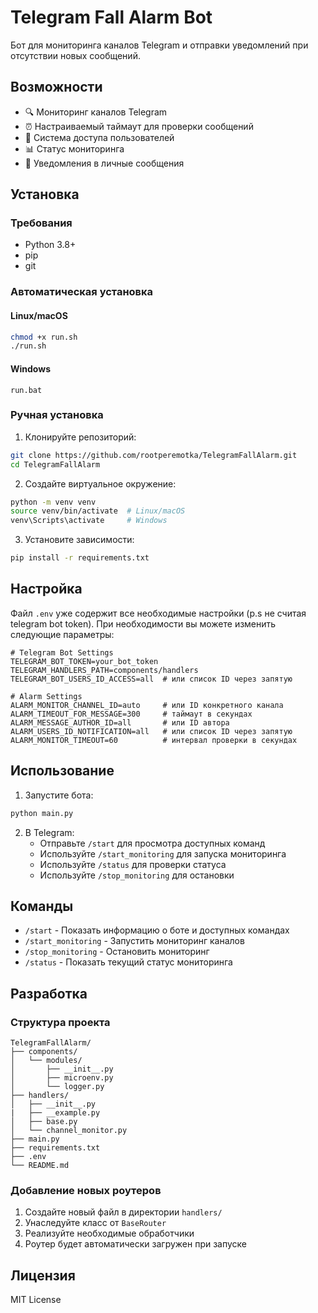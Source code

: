 # Telegram Fall Alarm Bot

Бот для мониторинга каналов Telegram и отправки уведомлений при отсутствии новых сообщений.

## Возможности

- 🔍 Мониторинг каналов Telegram
- ⏰ Настраиваемый таймаут для проверки сообщений
- 👥 Система доступа пользователей
- 📊 Статус мониторинга
- 🔔 Уведомления в личные сообщения

## Установка

### Требования

- Python 3.8+
- pip
- git

### Автоматическая установка

#### Linux/macOS

```bash
chmod +x run.sh
./run.sh
```

#### Windows

```batch
run.bat
```

### Ручная установка

1. Клонируйте репозиторий:

```bash
git clone https://github.com/rootperemotka/TelegramFallAlarm.git
cd TelegramFallAlarm
```

2. Создайте виртуальное окружение:

```bash
python -m venv venv
source venv/bin/activate  # Linux/macOS
venv\Scripts\activate     # Windows
```

3. Установите зависимости:

```bash
pip install -r requirements.txt
```

## Настройка

Файл `.env` уже содержит все необходимые настройки (p.s не считая telegram bot token). При необходимости вы можете изменить следующие параметры:

```env
# Telegram Bot Settings
TELEGRAM_BOT_TOKEN=your_bot_token
TELEGRAM_HANDLERS_PATH=components/handlers
TELEGRAM_BOT_USERS_ID_ACCESS=all  # или список ID через запятую

# Alarm Settings
ALARM_MONITOR_CHANNEL_ID=auto     # или ID конкретного канала
ALARM_TIMEOUT_FOR_MESSAGE=300     # таймаут в секундах
ALARM_MESSAGE_AUTHOR_ID=all       # или ID автора
ALARM_USERS_ID_NOTIFICATION=all   # или список ID через запятую
ALARM_MONITOR_TIMEOUT=60          # интервал проверки в секундах
```

## Использование

1. Запустите бота:

```bash
python main.py
```

2. В Telegram:
   - Отправьте `/start` для просмотра доступных команд
   - Используйте `/start_monitoring` для запуска мониторинга
   - Используйте `/status` для проверки статуса
   - Используйте `/stop_monitoring` для остановки

## Команды

- `/start` - Показать информацию о боте и доступных командах
- `/start_monitoring` - Запустить мониторинг каналов
- `/stop_monitoring` - Остановить мониторинг
- `/status` - Показать текущий статус мониторинга

## Разработка

### Структура проекта

```
TelegramFallAlarm/
├── components/
│   └── modules/
│       ├── __init__.py
│       ├── microenv.py
│       └── logger.py
├── handlers/
│   ├── __init__.py
|   ├── __example.py
│   ├── base.py
│   └── channel_monitor.py
├── main.py
├── requirements.txt
├── .env
└── README.md
```

### Добавление новых роутеров

1. Создайте новый файл в директории `handlers/`
2. Унаследуйте класс от `BaseRouter`
3. Реализуйте необходимые обработчики
4. Роутер будет автоматически загружен при запуске

## Лицензия

MIT License

